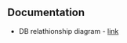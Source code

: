 ## Documentation

- DB relathionship diagram - [link](https://drive.google.com/file/d/1q1BxLvIfgj2pwFmpjBHmzL154JFzCmaR/view?usp=sharing)
